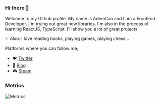 ### Hi there 👋
Welcome to my Github profile. My name is AdemCan and I am a FrontEnd Developer. I'm trying out great new libraries. I'm also in the process of learning ReactJS, TypeScript. I'll show you a lot of great projects.

✨ Also: I love reading books, playing games, playing chess...

Platforms where you can follow me;
- 🐦 [Twitter](https://twitter.com/CertelAdemcan)
- 📑 [Blog](ademcancerteldev.medium.com)
- 🎮 [Steam](https://steamcommunity.com/id/ademcancertel/)

### Metrics
![Metrics](https://metrics.lecoq.io/AdemCanCertel?template=classic&config.timezone=Europe%2FIstanbul)
